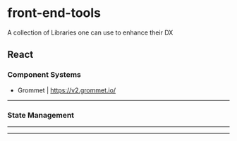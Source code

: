 # front-end-tools
A collection of Libraries one can use to enhance their DX


## React

### Component Systems

- Grommet | https://v2.grommet.io/

---

### State Management


---
---
